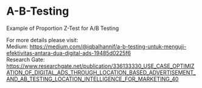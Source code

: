 # A-B-Testing
Example of Proportion Z-Test for A/B Testing

For more details please visit: \
Medium: https://medium.com/@iqbalhannif/a-b-testing-untuk-menguji-efektivitas-antara-dua-digital-ads-19485d0225f6 \
Research Gate: https://www.researchgate.net/publication/336133330_USE_CASE_OPTIMIZATION_OF_DIGITAL_ADS_THROUGH_LOCATION_BASED_ADVERTISEMENT_AND_AB_TESTING_LOCATION_INTELLIGENCE_FOR_MARKETING_40
